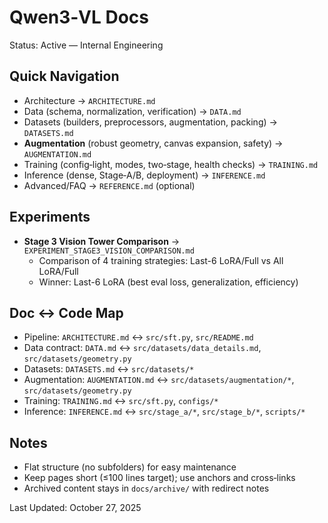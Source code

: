 # Qwen3‑VL Docs

Status: Active — Internal Engineering

## Quick Navigation
- Architecture → `ARCHITECTURE.md`
- Data (schema, normalization, verification) → `DATA.md`
- Datasets (builders, preprocessors, augmentation, packing) → `DATASETS.md`
- **Augmentation** (robust geometry, canvas expansion, safety) → `AUGMENTATION.md`
- Training (config‑light, modes, two‑stage, health checks) → `TRAINING.md`
- Inference (dense, Stage‑A/B, deployment) → `INFERENCE.md`
- Advanced/FAQ → `REFERENCE.md` (optional)

## Experiments
- **Stage 3 Vision Tower Comparison** → `EXPERIMENT_STAGE3_VISION_COMPARISON.md`
  - Comparison of 4 training strategies: Last-6 LoRA/Full vs All LoRA/Full
  - Winner: Last-6 LoRA (best eval loss, generalization, efficiency)

## Doc ↔ Code Map
- Pipeline: `ARCHITECTURE.md` ↔ `src/sft.py`, `src/README.md`
- Data contract: `DATA.md` ↔ `src/datasets/data_details.md`, `src/datasets/geometry.py`
- Datasets: `DATASETS.md` ↔ `src/datasets/*`
- Augmentation: `AUGMENTATION.md` ↔ `src/datasets/augmentation/*`, `src/datasets/geometry.py`
- Training: `TRAINING.md` ↔ `src/sft.py`, `configs/*`
- Inference: `INFERENCE.md` ↔ `src/stage_a/*`, `src/stage_b/*`, `scripts/*`

## Notes
- Flat structure (no subfolders) for easy maintenance
- Keep pages short (≤100 lines target); use anchors and cross‑links
- Archived content stays in `docs/archive/` with redirect notes

Last Updated: October 27, 2025

